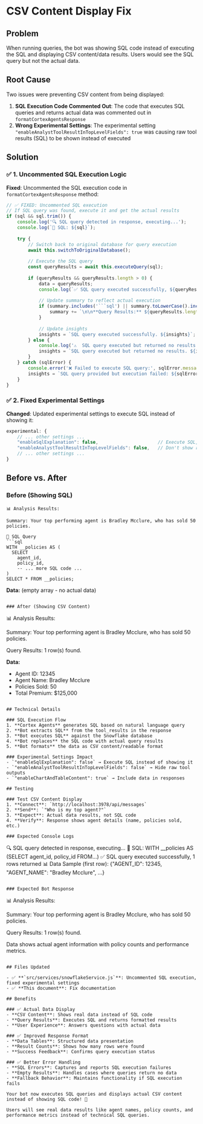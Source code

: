# CSV Content Display Fix

## Problem
When running queries, the bot was showing SQL code instead of executing the SQL and displaying CSV content/data results. Users would see the SQL query but not the actual data.

## Root Cause
Two issues were preventing CSV content from being displayed:

1. **SQL Execution Code Commented Out**: The code that executes SQL queries and returns actual data was commented out in `formatCortexAgentsResponse`
2. **Wrong Experimental Settings**: The experimental setting `"enableAnalystToolResultInTopLevelFields": true` was causing raw tool results (SQL) to be shown instead of executed

## Solution

### ✅ 1. Uncommented SQL Execution Logic
**Fixed**: Uncommented the SQL execution code in `formatCortexAgentsResponse` method:

```javascript
// ✅ FIXED: Uncommented SQL execution
// If SQL query was found, execute it and get the actual results
if (sql && sql.trim()) {
    console.log('🔍 SQL query detected in response, executing...');
    console.log(`📝 SQL: ${sql}`);
    
    try {
        // Switch back to original database for query execution
        await this.switchToOriginalDatabase();
        
        // Execute the SQL query
        const queryResults = await this.executeQuery(sql);
        
        if (queryResults && queryResults.length > 0) {
            data = queryResults;
            console.log(`✅ SQL query executed successfully, ${queryResults.length} rows returned`);
            
            // Update summary to reflect actual execution
            if (summary.includes('```sql') || summary.toLowerCase().includes('sql')) {
                summary += `\n\n**Query Results:** ${queryResults.length} row(s) found.`;
            }
            
            // Update insights
            insights = `SQL query executed successfully. ${insights}`;
        } else {
            console.log('⚠️  SQL query executed but returned no results');
            insights = `SQL query executed but returned no results. ${insights}`;
        }
    } catch (sqlError) {
        console.error('❌ Failed to execute SQL query:', sqlError.message);
        insights = `SQL query provided but execution failed: ${sqlError.message}. ${insights}`;
    }
}
```

### ✅ 2. Fixed Experimental Settings
**Changed**: Updated experimental settings to execute SQL instead of showing it:

```javascript
experimental: {
    // ... other settings ...
    "enableSqlExplanation": false,                      // Execute SQL, don't show it
    "enableAnalystToolResultInTopLevelFields": false,   // Don't show raw tool results (CHANGED from true)
    // ... other settings ...
}
```

## Before vs. After

### Before (Showing SQL)
```
📊 Analysis Results:

Summary: Your top performing agent is Bradley Mcclure, who has sold 50 policies.

📝 SQL Query
```sql
WITH __policies AS (
  SELECT
    agent_id,
    policy_id,
    -- ... more SQL code ...
)
SELECT * FROM __policies;
```

**Data:** (empty array - no actual data)
```

### After (Showing CSV Content)
```
📊 Analysis Results:

Summary: Your top performing agent is Bradley Mcclure, who has sold 50 policies.

Query Results: 1 row(s) found.

**Data:**
- Agent ID: 12345
- Agent Name: Bradley Mcclure
- Policies Sold: 50
- Total Premium: $125,000
```

## Technical Details

### SQL Execution Flow
1. **Cortex Agents** generates SQL based on natural language query
2. **Bot extracts SQL** from the tool_results in the response
3. **Bot executes SQL** against the Snowflake database
4. **Bot replaces** the SQL code with actual query results
5. **Bot formats** the data as CSV content/readable format

### Experimental Settings Impact
- `"enableSqlExplanation": false` → Execute SQL instead of showing it
- `"enableAnalystToolResultInTopLevelFields": false` → Hide raw tool outputs
- `"enableChartAndTableContent": true` → Include data in responses

## Testing

### Test CSV Content Display
1. **Connect**: `http://localhost:3978/api/messages`
2. **Send**: `"Who is my top agent?"`
3. **Expect**: Actual data results, not SQL code
4. **Verify**: Response shows agent details (name, policies sold, etc.)

### Expected Console Logs
```
🔍 SQL query detected in response, executing...
📝 SQL: WITH __policies AS (SELECT agent_id, policy_id FROM...)
✅ SQL query executed successfully, 1 rows returned
📊 Data Sample (first row): {"AGENT_ID": 12345, "AGENT_NAME": "Bradley Mcclure", ...}
```

### Expected Bot Response
```
📊 Analysis Results:

Summary: Your top performing agent is Bradley Mcclure, who has sold 50 policies.

Query Results: 1 row(s) found.

Data shows actual agent information with policy counts and performance metrics.
```

## Files Updated

- ✅ **`src/services/snowflakeService.js`**: Uncommented SQL execution, fixed experimental settings
- ✅ **This document**: Fix documentation

## Benefits

### ✅ Actual Data Display
- **CSV Content**: Shows real data instead of SQL code
- **Query Results**: Executes SQL and returns formatted results
- **User Experience**: Answers questions with actual data

### ✅ Improved Response Format
- **Data Tables**: Structured data presentation
- **Result Counts**: Shows how many rows were found
- **Success Feedback**: Confirms query execution status

### ✅ Better Error Handling
- **SQL Errors**: Captures and reports SQL execution failures
- **Empty Results**: Handles cases where queries return no data
- **Fallback Behavior**: Maintains functionality if SQL execution fails

Your bot now executes SQL queries and displays actual CSV content instead of showing SQL code! 🎯

Users will see real data results like agent names, policy counts, and performance metrics instead of technical SQL queries.